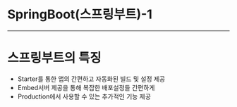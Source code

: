 # SpringBoot(스프링부트)-1

---

# 스프링부트의 특징

- Starter를 통한 앱의 간편하고 자동화된 빌드 및 설정 제공
- Embed서버 제공을 통해 복잡한 배포설정들 간편하게
- Production에서 사용할 수 있는 추가적인 기능 제공

[](https://www.notion.so/1031030683934666af96123219f85934)